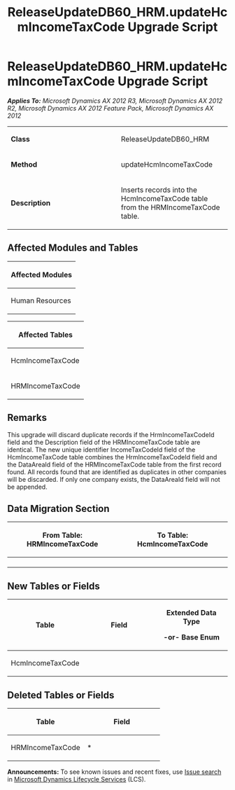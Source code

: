 ﻿---
title: ReleaseUpdateDB60_HRM.updateHcmIncomeTaxCode Upgrade Script
TOCTitle: ReleaseUpdateDB60_HRM.updateHcmIncomeTaxCode Upgrade Script
ms:assetid: 0bb951d7-2a98-1274-1913-ed5c6a7844d4
ms:mtpsurl: https://msdn.microsoft.com/en-us/library/JJ735655(v=AX.60)
ms:contentKeyID: 49706566
ms.date: 05/18/2015
mtps_version: v=AX.60
---

# ReleaseUpdateDB60\_HRM.updateHcmIncomeTaxCode Upgrade Script 


_**Applies To:** Microsoft Dynamics AX 2012 R3, Microsoft Dynamics AX 2012 R2, Microsoft Dynamics AX 2012 Feature Pack, Microsoft Dynamics AX 2012_

<table>
<colgroup>
<col style="width: 50%" />
<col style="width: 50%" />
</colgroup>
<tbody>
<tr class="odd">
<td><p><strong>Class</strong></p></td>
<td><p>ReleaseUpdateDB60_HRM</p></td>
</tr>
<tr class="even">
<td><p><strong>Method</strong></p></td>
<td><p>updateHcmIncomeTaxCode</p></td>
</tr>
<tr class="odd">
<td><p><strong>Description</strong></p></td>
<td><p>Inserts records into the HcmIncomeTaxCode table from the HRMIncomeTaxCode table.</p></td>
</tr>
</tbody>
</table>


## Affected Modules and Tables

<table>
<colgroup>
<col style="width: 100%" />
</colgroup>
<thead>
<tr class="header">
<th><p>Affected Modules</p></th>
</tr>
</thead>
<tbody>
<tr class="odd">
<td><p>Human Resources</p></td>
</tr>
</tbody>
</table>


<table>
<colgroup>
<col style="width: 100%" />
</colgroup>
<thead>
<tr class="header">
<th><p>Affected Tables</p></th>
</tr>
</thead>
<tbody>
<tr class="odd">
<td><p>HcmIncomeTaxCode</p></td>
</tr>
<tr class="even">
<td><p>HRMIncomeTaxCode</p></td>
</tr>
</tbody>
</table>


## Remarks

This upgrade will discard duplicate records if the HrmIncomeTaxCodeId field and the Description field of the HRMIncomeTaxCode table are identical. The new unique identifier IncomeTaxCodeId field of the HcmIncomeTaxCode table combines the HrmIncomeTaxCodeId field and the DataAreaId field of the HRMIncomeTaxCode table from the first record found. All records found that are identified as duplicates in other companies will be discarded. If only one company exists, the DataAreaId field will not be appended.

## Data Migration Section

<table>
<colgroup>
<col style="width: 50%" />
<col style="width: 50%" />
</colgroup>
<thead>
<tr class="header">
<th><p>From Table: HRMIncomeTaxCode</p></th>
<th><p>To Table: HcmIncomeTaxCode</p></th>
</tr>
</thead>
<tbody>
<tr class="odd">
<td><p></p></td>
<td><p></p></td>
</tr>
</tbody>
</table>


## New Tables or Fields

<table>
<colgroup>
<col style="width: 33%" />
<col style="width: 33%" />
<col style="width: 33%" />
</colgroup>
<thead>
<tr class="header">
<th><p>Table</p></th>
<th><p>Field</p></th>
<th><p>Extended Data Type</p>
<p>-or- Base Enum</p></th>
</tr>
</thead>
<tbody>
<tr class="odd">
<td><p>HcmIncomeTaxCode</p></td>
<td><p></p></td>
<td><p></p></td>
</tr>
</tbody>
</table>


## Deleted Tables or Fields

<table>
<colgroup>
<col style="width: 50%" />
<col style="width: 50%" />
</colgroup>
<thead>
<tr class="header">
<th><p>Table</p></th>
<th><p>Field</p></th>
</tr>
</thead>
<tbody>
<tr class="odd">
<td><p>HRMIncomeTaxCode</p></td>
<td><p>*</p></td>
</tr>
</tbody>
</table>

  
**Announcements:** To see known issues and recent fixes, use [Issue search](http://go.microsoft.com/fwlink/?linkid=389258) in [Microsoft Dynamics Lifecycle Services](http://go.microsoft.com/fwlink/?linkid=306505) (LCS).

